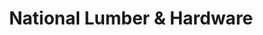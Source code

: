 ---
title: "National Lumber & Hardware"
url: /caguas/national-lumber-and-hardware/
shop: hardware
---